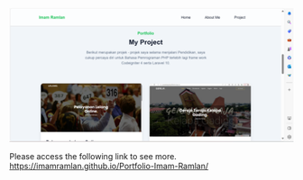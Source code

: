 ![alt text](https://github.com/ImamRamlan/Portfolio-Imam-Ramlan/blob/main/dist/Portfolio.png?raw=true)

Please access the following link to see more.
https://imamramlan.github.io/Portfolio-Imam-Ramlan/

